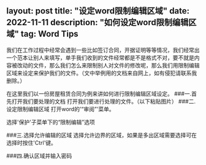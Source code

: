 layout: post
title: "设定word限制编辑区域"
date: 2022-11-11
description: "如何设定word限制编辑区域"
tag: Word Tips
---

  我们在工作过程中经常会遇到一些比如签订合同，开据证明等等情况，我们经常出一个范本让别人来填写，单手我们收到的文件经常都是不是格式不对，要不就是内容被改动的文件，那么我们怎么来限制别人对文件的修改呢，那么我们用限制编辑区域来设定来保护我们的文件。（文中举例用的文档来自网上，如有侵犯请联系我删除。）

  在这里我们以一份房屋租赁合同为例来讲如何进行限制编辑区域设定。
###一.首先打开我们要处理的文档
  打开我们要进行处理的文件。（以下粘贴图片）
###二.设定限制编辑区域
  打开word的'“审阅”'菜单。

  选择'保护'子菜单下的“限制编辑”选项
  
###三.选择允许编辑的区域
  选择允许边界的区域，如果是多出区域需要选择可在选择时按住'Ctrl'键。

###四.确认区域并输入密码
